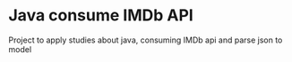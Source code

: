 # Java consume IMDb API
Project to apply studies about java, consuming IMDb api and parse json to model
